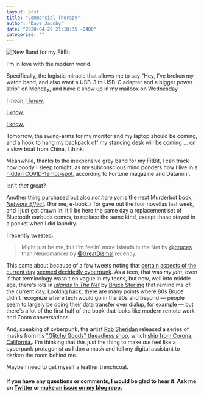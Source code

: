 ```yaml
---
layout: post
title: "Commercial Therapy"
author: "Dave Jacoby"
date: "2020-04-29 21:18:35 -0400"
categories: ""
---
```


![New Band for my FitBit](https://jacoby.github.io/images/new_band.jpg)

I'm in love with the modern world.

Specifically, the logistic miracle that allows me to say "Hey, I've broken my watch band, and also want a USB-3 to USB-C adapter and a bigger power strip" on Monday, and have it show up in my mailbox on Wednesday.

I mean, [I know.](https://www.vox.com/the-goods/2019/7/16/20696392/amazon-prime-day-2019-boycott-strikes)

[I know.](https://www.theguardian.com/us-news/2020/mar/31/amazon-strike-worker-fired-organizing-walkout-chris-smallls)

[I know.](https://www.theverge.com/2020/4/10/21216172/amazon-coronavirus-protests-response-safety-jfk8-fired-covid-19)

Tomorrow, the swing-arms for my monitor and my laptop should be coming, and a hook to hang my backpack off my standing desk will be coming ... on a slow boat from China, I think.

Meanwhile, thanks to the inexpensive grey band for my FitBit, I can track how poorly I sleep tonight, as my subconscious mind ponders how I live in a [hidden COVID-19 hot-spot](https://fortune.com/2020/04/24/coronavirus-hotspots-us-states-reopen-economy/amp/), according to Fortune magazine and Dataminr.

Isn't _that_ great?

Another thing purchased but also _not here yet_ is the next Murderbot book, [_Network Effect_](https://publishing.tor.com/networkeffect-marthawells/9781250229861/). (For me, e-book.) Tor gave out the four novellas last week, and I just got drawn in. It'll be here the same day a replacement set of Bluetooth earbuds comes, to replace the same kind, except those stayed in a pocket when I did laundry.

[I recently tweeted](https://twitter.com/JacobyDave/status/1249810535610290177):

> Might just be me, but I'm feelin' more Islands in the Net by [@bruces](https://twitter.com/bruces) than Neuromancer by [@GreatDismal](https://twitter.com/GreatDismal) recently.

This came about because of a few tweets noting that [certain aspects of the current day](https://twitter.com/emercer/status/1249651714476695553) [seemed decidedly cyberpunk](https://twitter.com/bethcodes/status/1249510968301764608). As a teen, that was _my_ _jam_, even if that terminology wasn't en vogue in my teens, but now, well into middle age, there's lots in [_Islands In The Net_](https://www.goodreads.com/book/show/218571.Islands_in_the_Net) by [Bruce Sterling](https://brucesterling.tumblr.com/) that remind me of the current day. Looking back, there are many points where 80s Bruce didn't recognize where tech would go in the 90s and beyond — people seem to largely be doing their data transfer over dialup, for example — but there's a lot of the first half of the book that looks like modern remote work and Zoom conversations.

And, speaking of cyberpunk, the artist [Rob Sheridan](https://twitter.com/rob_sheridan) released a series of masks from his ["Glitchy Goods" threadless shop](https://robsheridan.threadless.com/), which [ship from Corona, California.](https://twitter.com/rob_sheridan/status/1254938716604207105). I'm thinking that this just the thing to make _me_ feel like a cyberpunk protagonist as I don a mask and tell my digital assistant to darken the room behind me.

Maybe I need to get myself a leather trenchcoat.

#### If you have any questions or comments, I would be glad to hear it. Ask me on [Twitter](https://twitter.com/jacobydave) or [make an issue on my blog repo.](https://github.com/jacoby/jacoby.github.io)
